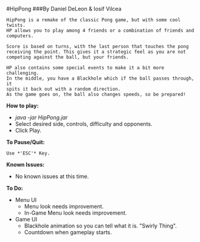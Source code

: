 #HipPong
###By Daniel DeLeon & Iosif Vilcea

    HipPong is a remake of the classic Pong game, but with some cool twists.
    HP allows you to play among 4 friends or a combination of friends and computers.
    
    Score is based on turns, with the last person that touches the pong
    receiving the point. This gives it a strategic feel as you are not
    competing against the ball, but your friends.

    HP also contains some special events to make it a bit more challenging.
    In the middle, you have a Blackhole which if the ball passes through, it
    spits it back out with a random direction.
    As the game goes on, the ball also changes speeds, so be prepared!


**How to play:**
  - *java -jar HipPong.jar*
  - Select desired side, controls, difficulty and opponents.
  - Click Play.


**To Pause/Quit:**

    Use *'ESC'* Key.


**Known Issues:**
  - No known issues at this time.

**To Do:**
  - Menu UI
      - Menu look needs improvement.
      - In-Game Menu look needs improvement.
  - Game UI
      - Blackhole animation so you can tell what it is. "Swirly Thing".
      - Countdown when gameplay starts.

